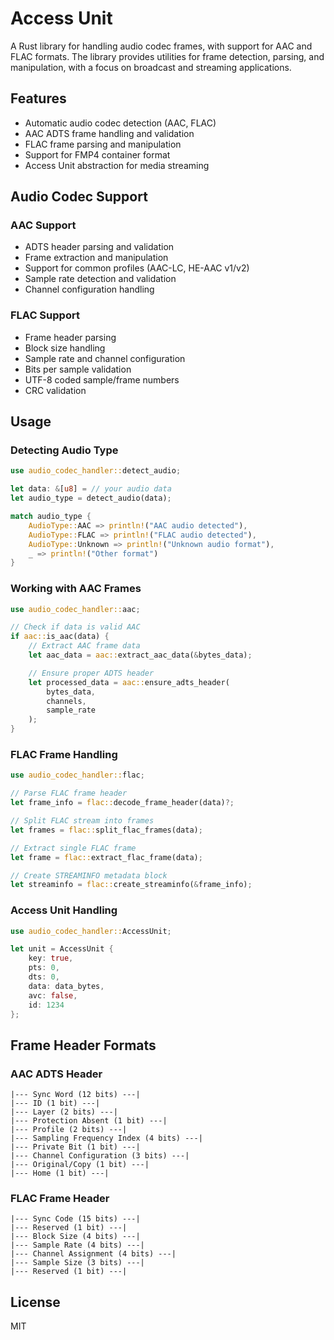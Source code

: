 # Access Unit

A Rust library for handling audio codec frames, with support for AAC and FLAC formats. The library provides utilities for frame detection, parsing, and manipulation, with a focus on broadcast and streaming applications.

## Features

- Automatic audio codec detection (AAC, FLAC)
- AAC ADTS frame handling and validation
- FLAC frame parsing and manipulation
- Support for FMP4 container format
- Access Unit abstraction for media streaming

## Audio Codec Support

### AAC Support

- ADTS header parsing and validation
- Frame extraction and manipulation
- Support for common profiles (AAC-LC, HE-AAC v1/v2)
- Sample rate detection and validation
- Channel configuration handling

### FLAC Support

- Frame header parsing
- Block size handling
- Sample rate and channel configuration
- Bits per sample validation
- UTF-8 coded sample/frame numbers
- CRC validation

## Usage

### Detecting Audio Type

```rust
use audio_codec_handler::detect_audio;

let data: &[u8] = // your audio data
let audio_type = detect_audio(data);

match audio_type {
    AudioType::AAC => println!("AAC audio detected"),
    AudioType::FLAC => println!("FLAC audio detected"),
    AudioType::Unknown => println!("Unknown audio format"),
    _ => println!("Other format")
}
```

### Working with AAC Frames

```rust
use audio_codec_handler::aac;

// Check if data is valid AAC
if aac::is_aac(data) {
    // Extract AAC frame data
    let aac_data = aac::extract_aac_data(&bytes_data);

    // Ensure proper ADTS header
    let processed_data = aac::ensure_adts_header(
        bytes_data,
        channels,
        sample_rate
    );
}
```

### FLAC Frame Handling

```rust
use audio_codec_handler::flac;

// Parse FLAC frame header
let frame_info = flac::decode_frame_header(data)?;

// Split FLAC stream into frames
let frames = flac::split_flac_frames(data);

// Extract single FLAC frame
let frame = flac::extract_flac_frame(data);

// Create STREAMINFO metadata block
let streaminfo = flac::create_streaminfo(&frame_info);
```

### Access Unit Handling

```rust
use audio_codec_handler::AccessUnit;

let unit = AccessUnit {
    key: true,
    pts: 0,
    dts: 0,
    data: data_bytes,
    avc: false,
    id: 1234
};
```

## Frame Header Formats

### AAC ADTS Header

```
|--- Sync Word (12 bits) ---|
|--- ID (1 bit) ---|
|--- Layer (2 bits) ---|
|--- Protection Absent (1 bit) ---|
|--- Profile (2 bits) ---|
|--- Sampling Frequency Index (4 bits) ---|
|--- Private Bit (1 bit) ---|
|--- Channel Configuration (3 bits) ---|
|--- Original/Copy (1 bit) ---|
|--- Home (1 bit) ---|
```

### FLAC Frame Header

```
|--- Sync Code (15 bits) ---|
|--- Reserved (1 bit) ---|
|--- Block Size (4 bits) ---|
|--- Sample Rate (4 bits) ---|
|--- Channel Assignment (4 bits) ---|
|--- Sample Size (3 bits) ---|
|--- Reserved (1 bit) ---|
```

## License

MIT
